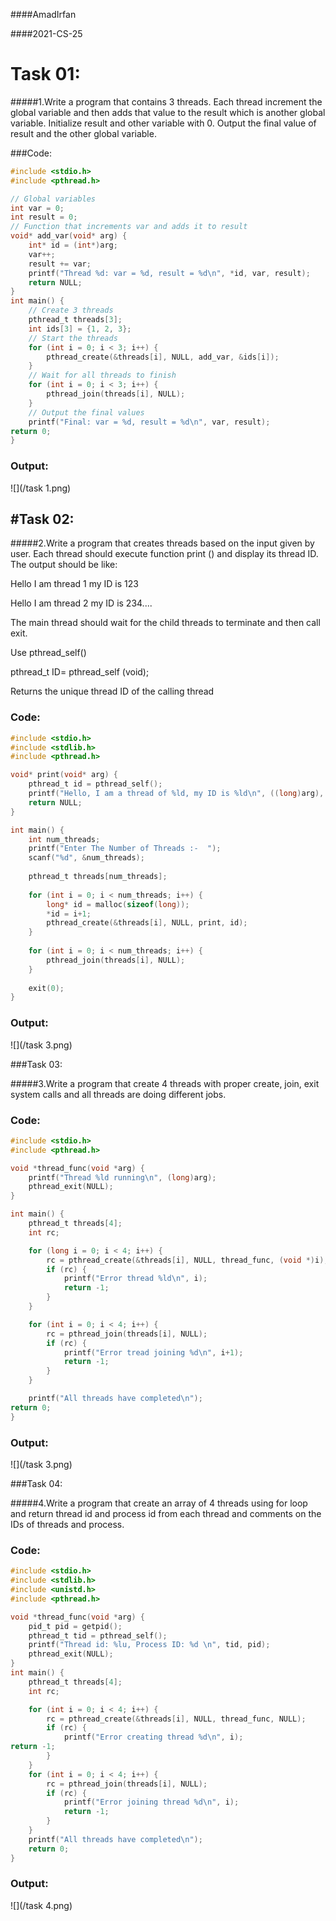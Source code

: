 ####AmadIrfan

####2021-CS-25

# Task 01:

#####1.Write a program that contains 3 threads. Each thread increment the global variable and then adds that value to the result which is another global variable. Initialize result and other variable with 0. Output the final value of result and the other global variable.

###Code:

```c
#include <stdio.h>
#include <pthread.h>

// Global variables
int var = 0;
int result = 0;
// Function that increments var and adds it to result
void* add_var(void* arg) {
    int* id = (int*)arg;
    var++;
    result += var;
    printf("Thread %d: var = %d, result = %d\n", *id, var, result);
    return NULL;
}
int main() {
    // Create 3 threads
    pthread_t threads[3];
    int ids[3] = {1, 2, 3};
    // Start the threads
    for (int i = 0; i < 3; i++) {
        pthread_create(&threads[i], NULL, add_var, &ids[i]);
    }
    // Wait for all threads to finish
    for (int i = 0; i < 3; i++) {
        pthread_join(threads[i], NULL);
    }   
    // Output the final values
    printf("Final: var = %d, result = %d\n", var, result);    
return 0;
}
```

### Output:

![](/task 1.png)

## #Task 02:

#####2.Write a program that creates threads based on the input given by user. Each thread should execute function print () and display its thread ID. The output should be like:

Hello I am thread 1 my ID is 123

Hello I am thread 2 my ID is 234....

The main thread should wait for the child threads to terminate and then call exit.

Use pthread_self()

pthread_t ID= pthread_self (void);

Returns the unique thread ID of the calling thread

### Code:

```c
#include <stdio.h>
#include <stdlib.h>
#include <pthread.h>

void* print(void* arg) {
    pthread_t id = pthread_self();
    printf("Hello, I am a thread of %ld, my ID is %ld\n", ((long)arg), id);
    return NULL;
}

int main() {
    int num_threads;
    printf("Enter The Number of Threads :-  ");
    scanf("%d", &num_threads);
    
    pthread_t threads[num_threads];
    
    for (int i = 0; i < num_threads; i++) {
        long* id = malloc(sizeof(long));
        *id = i+1;
        pthread_create(&threads[i], NULL, print, id);
    }
    
    for (int i = 0; i < num_threads; i++) {
        pthread_join(threads[i], NULL);
    }
    
    exit(0);
}

```

### Output:

![](/task 3.png)

###Task 03:

#####3.Write a program that create 4 threads with proper create, join, exit system calls and all threads are doing different jobs.

### Code:

```c
#include <stdio.h>
#include <pthread.h>

void *thread_func(void *arg) {
    printf("Thread %ld running\n", (long)arg);
    pthread_exit(NULL);
}

int main() {
    pthread_t threads[4];
    int rc;

    for (long i = 0; i < 4; i++) {
        rc = pthread_create(&threads[i], NULL, thread_func, (void *)i);
        if (rc) {
            printf("Error thread %ld\n", i);
            return -1;
        }
    }

    for (int i = 0; i < 4; i++) {
        rc = pthread_join(threads[i], NULL);
        if (rc) {
            printf("Error tread joining %d\n", i+1);
            return -1;
        }
    }

    printf("All threads have completed\n");
return 0;
}
```

### Output:

![](/task 3.png)

###Task 04:

#####4.Write a program that create an array of 4 threads using for loop and return thread id and process id from each thread and comments on the IDs of threads and process.

### Code:

```c
#include <stdio.h>
#include <stdlib.h>
#include <unistd.h>
#include <pthread.h>

void *thread_func(void *arg) {
    pid_t pid = getpid();
    pthread_t tid = pthread_self();
    printf("Thread id: %lu, Process ID: %d \n", tid, pid);
    pthread_exit(NULL);
}
int main() {
    pthread_t threads[4];
    int rc;

    for (int i = 0; i < 4; i++) {
        rc = pthread_create(&threads[i], NULL, thread_func, NULL);
        if (rc) {
            printf("Error creating thread %d\n", i);
return -1;
        }
    }
    for (int i = 0; i < 4; i++) {
        rc = pthread_join(threads[i], NULL);
        if (rc) {
            printf("Error joining thread %d\n", i);
            return -1;
        }
    }
    printf("All threads have completed\n");
    return 0;
}
```

### Output:

![](/task 4.png)
